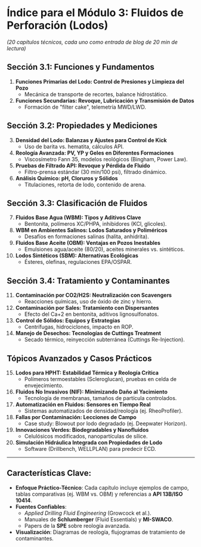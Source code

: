 # **Índice para el Módulo 3: Fluidos de Perforación (Lodos)**  

*(20 capítulos técnicos, cada uno como entrada de blog de 20 min de lectura)*  

## **Sección 3.1: Funciones y Fundamentos**  

1. **Funciones Primarias del Lodo: Control de Presiones y Limpieza del Pozo**  
   - Mecánica de transporte de recortes, balance hidrostático.  
2. **Funciones Secundarias: Revoque, Lubricación y Transmisión de Datos**  
   - Formación de "filter cake", telemetría MWD/LWD.  

## **Sección 3.2: Propiedades y Mediciones**  

3. **Densidad del Lodo: Balanzas y Ajustes para Control de Kick**  
   - Uso de barita vs. hematita, cálculos API.  
4. **Reología Avanzada: PV, YP y Geles en Diferentes Formaciones**  
   - Viscosímetro Fann 35, modelos reológicos (Bingham, Power Law).  
5. **Pruebas de Filtrado API: Revoque y Pérdida de Fluido**  
   - Filtro-prensa estándar (30 min/100 psi), filtrado dinámico.  
6. **Análisis Químico: pH, Cloruros y Sólidos**  
   - Titulaciones, retorta de lodo, contenido de arena.  

## **Sección 3.3: Clasificación de Fluidos**  

7. **Fluidos Base Agua (WBM): Tipos y Aditivos Clave**  
   - Bentonita, polímeros XC/PHPA, inhibidores (KCl, glicoles).  
8. **WBM en Ambientes Salinos: Lodos Saturados y Poliméricos**  
   - Desafíos en formaciones salinas (halita, anhidrita).  
9. **Fluidos Base Aceite (OBM): Ventajas en Pozos Inestables**  
   - Emulsiones agua/aceite (80/20), aceites minerales vs. sintéticos.  
10. **Lodos Sintéticos (SBM): Alternativas Ecológicas**  
    - Ésteres, olefinas, regulaciones EPA/OSPAR.  

## **Sección 3.4: Tratamiento y Contaminantes**  

11. **Contaminación por CO2/H2S: Neutralización con Scavengers**  
    - Reacciones químicas, uso de óxido de zinc y hierro.  
12. **Contaminación por Sales: Tratamiento con Dispersantes**  
    - Efecto del Ca+2 en bentonita, aditivos lignosulfonatos.  
13. **Control de Sólidos: Equipos y Estrategias**  
    - Centrífugas, hidrociclones, impacto en ROP.  
14. **Manejo de Desechos: Tecnologías de Cuttings Treatment**  
    - Secado térmico, reinyección subterránea (Cuttings Re-Injection).  

## **Tópicos Avanzados y Casos Prácticos**  

15. **Lodos para HPHT: Estabilidad Térmica y Reología Crítica**  
    - Polímeros termoestables (Scleroglucan), pruebas en celda de envejecimiento.  
16. **Fluidos No Invasivos (NIF): Minimizando Daño al Yacimiento**  
    - Tecnología de membranas, tamaños de partícula controlados.  
17. **Automatización en Fluidos: Sensores en Tiempo Real**  
    - Sistemas automatizados de densidad/reología (ej. RheoProfiler).  
18. **Fallas por Contaminación: Lecciones de Campo**  
    - Case study: Blowout por lodo degradado (ej. Deepwater Horizon).  
19. **Innovaciones Verdes: Biodegradables y Nanofluidos**  
    - Celulósicos modificados, nanopartículas de sílice.  
20. **Simulación Hidráulica Integrada con Propiedades de Lodo**  
    - Software (Drillbench, WELLPLAN) para predecir ECD.  

---

## **Características Clave:**  

- **Enfoque Práctico-Técnico**: Cada capítulo incluye ejemplos de campo, tablas comparativas (ej. WBM vs. OBM) y referencias a **API 13B/ISO 10414**.  
- **Fuentes Confiables**:  
  - *Applied Drilling Fluid Engineering* (Growcock et al.).  
  - Manuales de **Schlumberger** (Fluid Essentials) y **MI-SWACO**.  
  - Papers de la **SPE** sobre reología avanzada.  
- **Visualización**: Diagramas de reología, flujogramas de tratamiento de contaminantes.  
